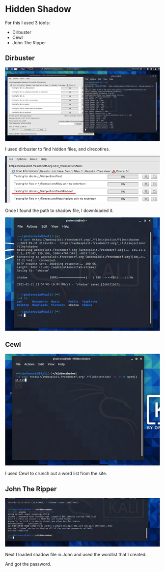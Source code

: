 # Hidden Shadow 
For this I used 3 tools:

* Dirbuster
* Cewl
* John The Ripper

## Dirbuster
!['image'](./first.png)

I used dirbuster to find hidden files, and direcotires.

!['path'](./second.png)

Once I found the path to shadow file, I downloaded it. 

!['download'](./third.png)


## Cewl 
!['cewl'](./fourth.png)

I used Cewl to crunch out a word list from the site.

## John The Ripper

!['John The Ripper'](./fifth)

Next I loaded shadow file in John and used the wordlist that I created. 

And got the password.
